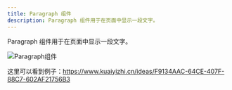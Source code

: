 ```yaml
---
title: Paragraph 组件
description: Paragraph 组件用于在页面中显示一段文字。
---
```


Paragraph 组件用于在页面中显示一段文字。

![Paragraph组件](/images/juiceEditor/component-paragraph.png)

这里可以看到例子：https://www.kuaiyizhi.cn/ideas/F9134AAC-64CE-407F-88C7-602AF21756B3
